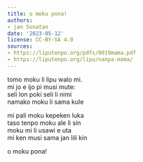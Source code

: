 ```yaml
---
title: o moku pona!
authors:
- jan Sonatan
date: '2023-05-12'
license: CC-BY-SA 4.0
sources:
- https://liputenpo.org/pdfs/0019mama.pdf
- https://liputenpo.org/lipu/nanpa-mama/
---
```


tomo moku li lipu walo mi.  
mi jo e ijo pi musi mute:  
seli lon poki seli li nimi  
namako moku li sama kule

mi pali moku kepeken luka  
taso tenpo moku ale li sin  
moku mi li usawi e uta  
mi ken musi sama jan lili kin

o moku pona!
